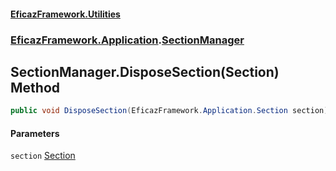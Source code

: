 #### [EficazFramework.Utilities](EficazFrameworkUtilities.md 'EficazFramework Utilities')
### [EficazFramework.Application](EficazFrameworkUtilities.md#EficazFramework.Application 'EficazFramework.Application').[SectionManager](EficazFramework.Application/SectionManager.md 'EficazFramework.Application.SectionManager')

## SectionManager.DisposeSection(Section) Method

```csharp
public void DisposeSection(EficazFramework.Application.Section section);
```
#### Parameters

<a name='EficazFramework.Application.SectionManager.DisposeSection(EficazFramework.Application.Section).section'></a>

`section` [Section](EficazFramework.Application/Section.md 'EficazFramework.Application.Section')